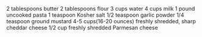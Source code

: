 2 tablespoons butter
2 tablespoons flour
3 cups water 
4 cups milk
1 pound uncooked pasta
1 teaspoon Kosher salt
1/2 teaspoon garlic powder
1/4 teaspoon ground mustard
4-5 cups(16-20 ounces) freshly shredded, sharp cheddar cheese
1/2 cup freshly shredded Parmesan cheese